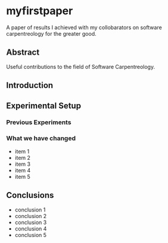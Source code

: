 # myfirstpaper
A paper of results I achieved with my collobarators on software carpentreology for the greater good.

## Abstract
Useful contributions to the field of Software Carpentreology.

## Introduction

## Experimental Setup
### Previous Experiments
### What we have changed
- item 1
- item 2
- item 3
- item 4
- item 5

## Conclusions
- conclusion 1
- conclusion 2
- conclusion 3
- conclusion 4
- conclusion 5
